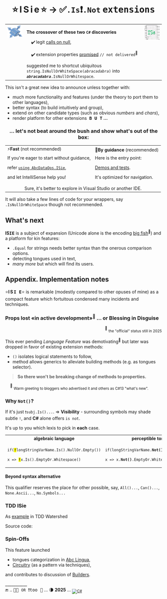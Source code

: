 <h1 align="center">⭐&thinsp;I&thinsp;S&thinsp;i&thinsp;e&thinsp;⭐ &rarr; ✅<code>.Is</code>❗<code><samp>.Not</samp></code> <samp>extensions</samp></h1>

<table><tr valign="top"><td><picture><img width="250px" src="../../../_rsc/img/ISie.jpg" alt="&nbsp;&nbsp;I&thinsp;S&thinsp;i&thinsp;e&nbsp;&nbsp;extensions"/></picture></td><td>
<p><b>The crossover of these two <code>C#</code> discoveries</b></p>
<div>&nbsp;&nbsp;&nbsp;&nbsp;✔️&thinsp;legit <a href="../../../frames/README+/calls_on_null.md">calls on null</a>,</div>
<p>&nbsp;&nbsp;&nbsp;&nbsp;✔️&thinsp;extension properties <a href="https://github.com/dotnet/roslyn/issues/11159">promised</a> <code>// not delivered</code><sup>📨</sup></p>
<div>suggested me to shortcut ubiquitous <code>string.IsNullOrWhiteSpace(<i>abracadabra</i>)</code> into <code><i><b>abracadabra</b></i>.IsNullOrWhitespace</code>.</div>
</td><td><picture><img width="250px" src="../../../_rsc/img/_nav/tiles/ISieCircuitry_200px.jpg" alt="&nbsp;&nbsp;I&thinsp;S&thinsp;i&thinsp;e&nbsp;&nbsp;extensions"/></picture></td></tr></table>

This isn't a great new idea to announce unless together with:

+ much more functionality and features (under the theory to port them to other languages),
+ better syntax (to build intuitively and group),
+ extend on other candidate types (such as obvious _numbers_ and _chars_),
+ render platform for other extensions&nbsp;&nbsp;**<samp>B&thinsp;U&thinsp;T</samp> ...**

<h3 align="center">... let's not beat around the bush and show what's out of the box:</h3>

<table align="center"><tr></tr><tr><td>⚡<b>Fast</b> (not recommended)</td><td>🧪<b>By guidance</b> (recommended)</td></tr>
  <tr valign="top"><td>
  <div>If you're eager to start without guidance,</div>
  <p>refer <a href="../../../../src/TuttiFrutti/AbcDataOps/ISie"><code>using AbcDataOps.ISie</code></a>,</p>
  <p>and let IntelliSense help you!</p>
</td><td>
  <div>Here is the entry point:</div>
  <p><a href="../../../../src/TuttiFrutti/AbcShortcutsTests/ISie">Demos and tests</a>.</p>
  <p>It's optimized for navigation.</p>
</td></tr><tr><td colspan="2" align="center">Sure, it's better to explore in Visual Studio or another IDE.</td></tr></table>

It will also take a few lines of code for your wrappers, say `.IsNullOrWhiteSpace` though not recommended.

## What's next

**IS<samp>IE</samp>** is a subject of expansion (Unicode alone is the encoding [big fish](https://www.unicode.org/glossary/)<sup>🔗</sup>) and a platform for kin features:

+ `.Equal` for strings needs better syntax than the onerous comparison options. 
+ detecting tongues used in text,
+ _many more_ but which will find its users.

## Appendix. Implementation notes

⭐<b>I&thinsp;S&thinsp;<samp>I&thinsp;E</samp></b>⭐ is remarkable (modestly compared to other opuses of mine) as a compact feature which fortuitous condensed many incidents and techniques.

### Props lost «in active development»<sup>📨</sup> ... or Blessing in Disguise

<p align="right"><sup>📨</sup> <sub>the "official" status still in 2025</sub></p>

This ever pending _Language Feature_ was demotivating<sup>🙋</sup> but later was dropped in favor of existing extension methods:

+ `()` isolates logical statements to follow,
+ method allows generics to alleviate building methods (e.g. as tongues selector).

> **So there won't be breaking change of methods to properties.**

&nbsp;&nbsp;&nbsp;&nbsp;<sup>🙋</sup> <sub>Warm greeting to bloggers who advertised it and others as C#13 "what's new".</sub> 

### Why `Not()`?

If it's just <code>❗subj.Is()...</code>. &rArr; **Visibility** - surrounding symbols may shade subtle `!`, and **C#** alone offers `is not`. 

It's up to you which lexis to pick in **each** case.

<table><tr><td align="center"><b>algebraic language</b></td><td align="center"><b>perceptible tongue</b></td></tr><tr><td>
<p><code>if(<mark><b>!</b></mark>longStringVarName.Is().NullOr.Empty())</code></p>
<p><code>x => <mark><b>!</b></mark>x.Is().EmptyOr.Whitespace()</code></td></p>
<td>
<p><code>if(longStringVarName.<b>Not()</b>.NullOr.Empty())</code></p>
<p><code>x => x.<b>Not()</b>.EmptyOr.Whitespace()</code></p>
</td></tr></table>

#### Beyond syntax alternative

This qualifier reserves the place for other possible, say, `All()...`, `Can()...`, `None.Ascii...`, `No.Symbols...`  

### TDD ISie

As [example](https://github.com/Kyriosity/read-write/blob/main/README+/software/tests/asDrive/README+/TDD-Watershed/README.md#TDD-ISie) in TDD Watershed

Source code:

### Spin-Offs

This feature launched 

+ tongues categorization in [Abc Lingua](../../../../src/TuttiFrutti/Abc/Lingua),
+ [Circuitry](../../../techniques/README+/circuitry) (as a pattern via techniques),

and contributes to discussion of [Builders](../../../techniques/README+/builders).

\___________\
🔚 .. <samp>🐝🐝 <code>OR</code> ❗too 🐝</samp> ... 🌘 **2025** ... <sub>[![C#](https://custom-icon-badges.demolab.com/badge/C%23-but_for_all-orangered.svg?logo=cshrp&logoColor=white&color=turquose)](#)</sub>
